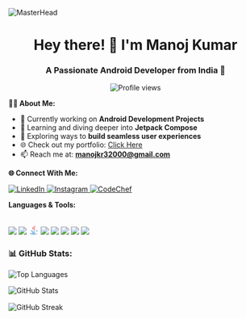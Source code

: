 
![MasterHead](https://user-images.githubusercontent.com/88922867/195992222-55c97f69-d7cc-4927-8876-988cb94b0056.gif)

<h1 align="center">Hey there! 👋 I'm Manoj Kumar</h1>

<h3 align="center">A Passionate Android Developer from India 🚀</h3>

<p align="center">
  <img src="https://komarev.com/ghpvc/?username=themanojkr&label=Profile%20views&color=0e75b6&style=flat" alt="Profile views" />
</p>

**👨‍💻 About Me:**

- 🔭 Currently working on **Android Development Projects**  
- 🌱 Learning and diving deeper into **Jetpack Compose**  
- 🎯 Exploring ways to **build seamless user experiences**  
- 🌐 Check out my portfolio: <a href="https://themanojkr.github.io/Portfolio/" target="_blank">Click Here</a>
- 📫 Reach me at: **manojkr32000@gmail.com**

**🌐 Connect With Me:**
<p align="left">
  <a href="https://linkedin.com/in/manojkumar7255" target="_blank">
    <img src="https://raw.githubusercontent.com/rahuldkjain/github-profile-readme-generator/master/src/images/icons/Social/linked-in-alt.svg" alt="LinkedIn" height="30" width="40"/>
  </a>
  <a href="https://instagram.com/techxdeveloper" target="_blank">
    <img src="https://raw.githubusercontent.com/rahuldkjain/github-profile-readme-generator/master/src/images/icons/Social/instagram.svg" alt="Instagram" height="30" width="40"/>
  </a>
  <a href="https://www.codechef.com/users/manojkumar5" target="_blank">
    <img src="https://cdn.jsdelivr.net/npm/simple-icons@3.1.0/icons/codechef.svg" alt="CodeChef" height="30" width="40"/>
  </a>
</p>

**Languages & Tools:** 

<br>
<code><img height="20" src="https://github.com/user-attachments/assets/0fd6776a-a872-4fe6-9b17-1cf6f6d32a74"></code>
<code><img height="20" src="https://www.vectorlogo.zone/logos/kotlinlang/kotlinlang-icon.svg"></code>
<code><img height="20" src="https://raw.githubusercontent.com/devicons/devicon/master/icons/java/java-original.svg"></code>
<code><img height="20" src="https://github.com/user-attachments/assets/96106f0a-73de-4052-b8f0-cc5aa009753e"></code>
<code><img height="20" src="https://github.com/user-attachments/assets/20e3c754-a0c2-45ff-ac13-9c13d04ddded"></code>
<code><img height="20" src="https://www.vectorlogo.zone/logos/git-scm/git-scm-icon.svg"></code>
<code><img height="20" src="https://github.com/user-attachments/assets/5b08dfb1-4d83-4f3b-93d1-672d4af4204d"></code>
<code><img height="20" src="https://github.com/user-attachments/assets/cd915c77-6ab5-4152-9509-4c63bd3f4a83"></code>



### 📊 GitHub Stats:
<p align="left">
  <img src="https://github-readme-stats.vercel.app/api/top-langs?username=themanojkr&show_icons=true&locale=en&layout=compact" alt="Top Languages" />
</p>

<p>
  <img align="center" src="https://github-readme-stats.vercel.app/api?username=themanojkr&show_icons=true&locale=en" alt="GitHub Stats" />
</p>

<p>
  <img align="center" src="https://github-readme-streak-stats.herokuapp.com/?user=themanojkr" alt="GitHub Streak" />
</p>

